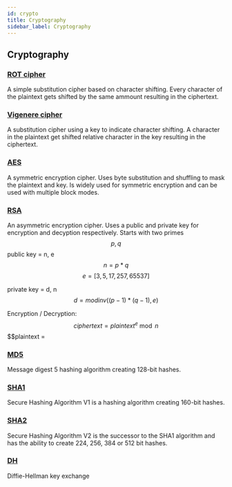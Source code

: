```yaml
---
id: crypto
title: Cryptography
sidebar_label: Cryptography
---
```


## Cryptography

### [ROT cipher](./crypto/rot.md)

A simple substitution cipher based on character shifting.
Every character of the plaintext gets shifted by the same ammount resulting in the ciphertext.

### [Vigenere cipher](./crypto/vigenere.md)

A substitution cipher using a key to indicate character shifting.
A character in the plaintext get shifted relative character in the key resulting in the ciphertext.

### [AES](./crypto/aes.md)

A symmetric encryption cipher. 
Uses byte substitution and shuffling to mask the plaintext and key.
Is widely used for symmetric encryption and can be used with multiple block modes.

### [RSA](./crypto/rsa.md)

An asymmetric encryption cipher.
Uses a public and private key for encryption and decyption respectively.
Starts with two primes 
$$p, q$$
public key = n, e
$$n = p * q$$
$$e = [3, 5, 17, 257, 65537]$$

private key = d, n
$$d = modinv((p-1)*(q-1), e)$$

Encryption / Decryption:
$$ciphertext = plaintext^e \bmod n$$
$$plaintext = 


### [MD5](./crypto/md5.md)

Message digest 5 hashing algorithm creating 128-bit hashes.

### [SHA1](./crypto/sha1.md)

Secure Hashing Algorithm V1 is a hashing algorithm creating 160-bit hashes.

### [SHA2](./crypto/sha2.md)

Secure Hashing Algorithm V2 is the successor to the SHA1 algorithm and has the ability to create 224, 256, 384 or 512 bit hashes.

### [DH](./crypto/dh.md)

Diffie-Hellman key exchange